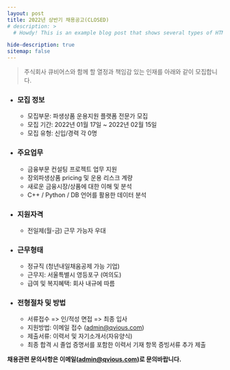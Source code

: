 ```yaml
---
layout: post
title: 2022년 상반기 채용공고(CLOSED)
# description: >
  # Howdy! This is an example blog post that shows several types of HTML content supported in this theme.

hide-description: true
sitemap: false
---
```


> 주식회사 큐비어스와 함께 할 열정과 책임감 있는 인재를 아래와 같이 모집합니다.


* ### **모집 정보**
  - 모집부문: 파생상품 운용지원 플랫폼 전문가 모집
  - 모집 기간: 2022년 01월 17일 ~ 2022년 02월 15일
  - 모집 유형: 신입/경력 각 0명

* ### **주요업무**
  - 금융부문 컨설팅 프로젝트 업무 지원
  - 장외파생상품 pricing 및 운용 리스크 계량
  - 새로운 금융시장/상품에 대한 이해 및 분석
  - C++ / Python / DB 언어를 활용한 데이터 분석  

* ### **지원자격**  
  - 전일제(월-금) 근무 가능자 우대

* ### **근무형태**
  - 정규직 (청년내일채움공제 가능 기업) 
  - 근무지: 서울특별시 영등포구 (여의도)
  - 급여 및 복지혜택: 회사 내규에 따름

* ### **전형절차 및 방법**
  - 서류접수 => 인/적성 면접 => 최종 입사
  - 지원방법: 이메일 접수 (<admin@qvious.com>)
  - 제출서류: 이력서 및 자기소개서(자유양식)
  - 최종 합격 시 졸업 증명서를 포함한 이력서 기재 항목 증빙서류 추가 제출 


**채용관련 문의사항은 이메일(<admin@qvious.com>)로 문의바랍니다.**

